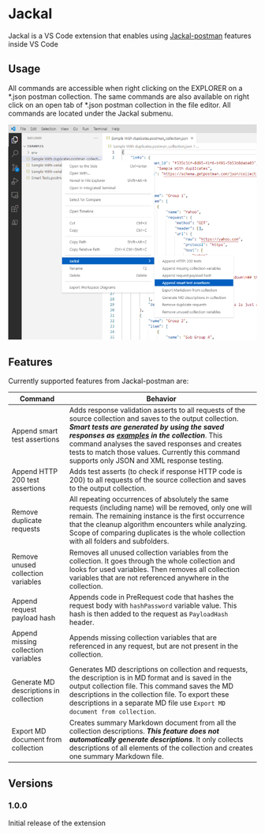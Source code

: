 # Jackal 

Jackal is a VS Code extension that enables using [Jackal-postman](https://www.npmjs.com/package/jackal-postman) features inside VS Code

## Usage
All commands are accessible when right clicking on the EXPLORER on a *.json postman collection. The same commands are also available on right click on an open tab of *.json postman collection in the file editor. All commands are located under the Jackal submenu.

![Example](https://github.com/ile2807/jackal-plugin/raw/main/src/images/contextMenuExample.png)

## Features

Currently supported features from Jackal-postman are:

|Command   |Behavior   |
|---|---|
|Append smart test assertions|Adds response validation asserts to all requests of the source collection and saves to the output collection. ***Smart tests are generated by using the saved responses as [examples](https://learning.postman.com/docs/sending-requests/responses/) in the collection***. This command analyses the saved responses and creates tests to match those values. Currently this command supports only JSON and XML response testing.|
|Append HTTP 200 test assertions      |Adds test asserts (to check if response HTTP code is 200) to all requests of the source collection and saves to the output collection.| 
|Remove duplicate requests   |All repeating occurrences of absolutely the same requests (including name) will be removed, only one will remain. The remaining instance is the first occurrence that the cleanup algorithm encounters while analyzing. Scope of comparing duplicates is the whole collection with all folders and subfolders. |
|Remove unused collection variables   |Removes all unused collection variables from the collection. It goes through the whole collection and looks for used variables. Then removes all collection variables that are not referenced anywhere in the collection.|
|Append request payload hash| Appends code in PreRequest code that hashes the request body with `hashPassword` variable value. This hash is then added to the request as `PayloadHash` header. 
|Append missing collection variables|Appends missing collection variables that are referenced in any request, but are not present in the collection.|
|Generate MD descriptions in collection|Generates MD descriptions on collection and requests, the description is in MD format and is saved in the output collection file. This command saves the MD descriptions in the collection file. To export these descriptions in a separate MD file use `Export MD document from collection`.|
|Export MD document from collection|Creates summary Markdown document from all the collection descriptions. ***This feature does not automatically generate descriptions***.  It only collects descriptions of all elements of the collection and creates one summary Markdown file.|


## Versions
### 1.0.0

Initial release of the extension
